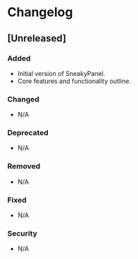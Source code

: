 # Changelog

## [Unreleased]

### Added

- Initial version of SneakyPanel.
- Core features and functionality outline.

### Changed

- N/A

### Deprecated

- N/A

### Removed

- N/A

### Fixed

- N/A

### Security

- N/A
